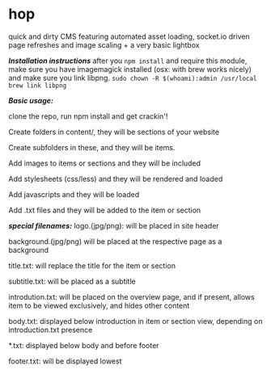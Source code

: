hop
===

quick and dirty CMS featuring automated asset loading, socket.io driven page refreshes and image scaling + a very basic lightbox

***Installation instructions***
after you `npm install` and require this module, make sure you have imagemagick installed (osx: with brew works nicely)
and make sure you link libpng.
`sudo chown -R $(whoami):admin /usr/local`
`brew link libpng`


***Basic usage:***

clone the repo, run npm install and get crackin'!

Create folders in content/, they will be sections of your website

Create subfolders in these, and they will be items.

Add images to items or sections and they will be included

Add stylesheets (css/less) and they will be rendered and loaded

Add javascripts and they will be loaded

Add .txt files and they will be added to the item or section

***special filenames:***
logo.(jpg/png): will be placed in site header

background.(jpg/png) will be placed at the respective page as a background

title.txt: will replace the title for the item or section

subtitle.txt: will be placed as a subtitle

introdution.txt: will be placed on the overview page, and if present, allows item to be viewed exclusively, and hides other content

body.txt: displayed below introduction in item or section view, depending on introduction.txt presence

*.txt: displayed below body and before footer

footer.txt: will be displayed lowest
